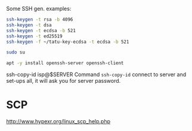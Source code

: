 Some SSH gen. examples:
```bash
ssh-keygen -t rsa -b 4096
ssh-keygen -t dsa
ssh-keygen -t ecdsa -b 521
ssh-keygen -t ed25519
ssh-keygen -f ~/tatu-key-ecdsa -t ecdsa -b 521
```


```bash
sudo su

apt -y install openssh-server openssh-client
```


ssh-copy-id isp@$SERVER
Command `ssh-copy-id` connect to server and set-ups all, it will ask you for server password.

# SCP
http://www.hypexr.org/linux_scp_help.php
